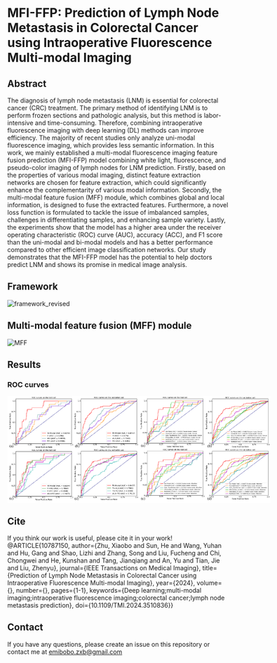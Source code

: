 # MFI-FFP: Prediction of Lymph Node Metastasis in Colorectal Cancer using Intraoperative Fluorescence Multi-modal Imaging

## Abstract 

The diagnosis of lymph node metastasis (LNM) is essential for colorectal cancer (CRC) treatment. The primary method of identifying LNM is to perform frozen sections and pathologic analysis, but this method is labor-intensive and time-consuming. Therefore, combining intraoperative fluorescence imaging with deep learning (DL) methods can improve efficiency. The majority of recent studies only analyze uni-modal fluorescence imaging, which provides less semantic information. In this work, we mainly established a multi-modal fluorescence imaging feature fusion prediction (MFI-FFP) model combining white light, fluorescence, and pseudo-color imaging of lymph nodes for LNM prediction. Firstly, based on the properties of various modal imaging, distinct feature extraction networks are chosen for feature extraction, which could significantly enhance the complementarity of various modal information. Secondly, the multi-modal feature fusion (MFF) module, which combines global and local information, is designed to fuse the extracted features. Furthermore, a novel loss function is formulated to tackle the issue of imbalanced samples, challenges in differentiating samples, and enhancing sample variety. Lastly, the experiments show that the model has a higher area under the receiver operating characteristic (ROC) curve (AUC), accuracy (ACC), and F1 score than the uni-modal and bi-modal models and has a better performance compared to other efficient image classification networks. Our study demonstrates that the MFI-FFP model has the potential to help doctors predict LNM and shows its promise in medical image analysis.
## Framework
![framework_revised](https://github.com/user-attachments/assets/ae1b49ab-4e49-452e-b858-09616f3c0aff)
## Multi-modal feature fusion (MFF) module
![MFF](https://github.com/user-attachments/assets/12741fa3-aa3a-437c-9fd2-fe05704e3e69)
## Results
### ROC curves
<div style="display: flex; justify-content: space-around;">
    <img src="https://github.com/Emibobo/MFI-FFP/blob/main/figures/ROC_1.png" alt="Image 1" width="300"/>
    <img src="https://github.com/Emibobo/MFI-FFP/blob/main/figures/ROC_2.png" alt="Image 2" width="300"/>
</div>

## Cite
If you think our work is useful, please cite it in your work!
@ARTICLE{10787150,
  author={Zhu, Xiaobo and Sun, He and Wang, Yuhan and Hu, Gang and Shao, Lizhi and Zhang, Song and Liu, Fucheng and Chi, Chongwei and He, Kunshan and Tang, Jianqiang and An, Yu and Tian, Jie and Liu, Zhenyu},
  journal={IEEE Transactions on Medical Imaging}, 
  title={Prediction of Lymph Node Metastasis in Colorectal Cancer using Intraoperative Fluorescence Multi-modal Imaging}, 
  year={2024},
  volume={},
  number={},
  pages={1-1},
  keywords={Deep learning;multi-modal imaging;intraoperative fluorescence imaging;colorectal cancer;lymph node metastasis prediction},
  doi={10.1109/TMI.2024.3510836}}

## Contact
If you have any questions, please create an issue on this repository or contact me at emibobo.zxb@gmail.com
